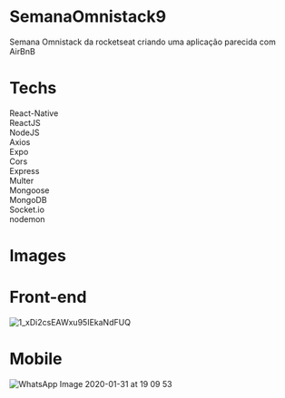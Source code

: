 # SemanaOmnistack9
Semana Omnistack da rocketseat criando uma aplicação parecida com AirBnB

# Techs
React-Native <br/>
ReactJS<br/>
NodeJS<br/>
Axios<br/>
Expo<br/>
Cors<br/>
Express<br/>
Multer<br/>
Mongoose<br/>
MongoDB<br/>
Socket.io<br/>
nodemon<br/>

# Images

# Front-end

![1_xDi2csEAWxu95IEkaNdFUQ](https://user-images.githubusercontent.com/37390930/73579022-f454c700-445f-11ea-979b-0047ead83415.png)

# Mobile

![WhatsApp Image 2020-01-31 at 19 09 53](https://user-images.githubusercontent.com/37390930/73579047-13535900-4460-11ea-8216-d4df6f3e405a.jpeg)


